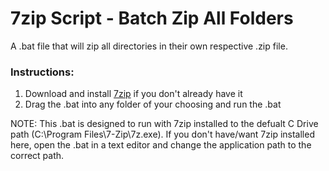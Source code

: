 # 7zip Script - Batch Zip All Folders
A .bat file that will zip all directories in their own respective .zip file. 

<h3>Instructions:</h3>


1. Download and install [7zip](https://www.7-zip.org/download.html) if you don't already have it
2. Drag the .bat into any folder of your choosing and run the .bat

NOTE: This .bat is designed to run with 7zip installed to the defualt C Drive path (C:\Program Files\7-Zip\7z.exe). If you don't have/want 7zip installed here, open the .bat in a text editor and change the application path to the correct path.
